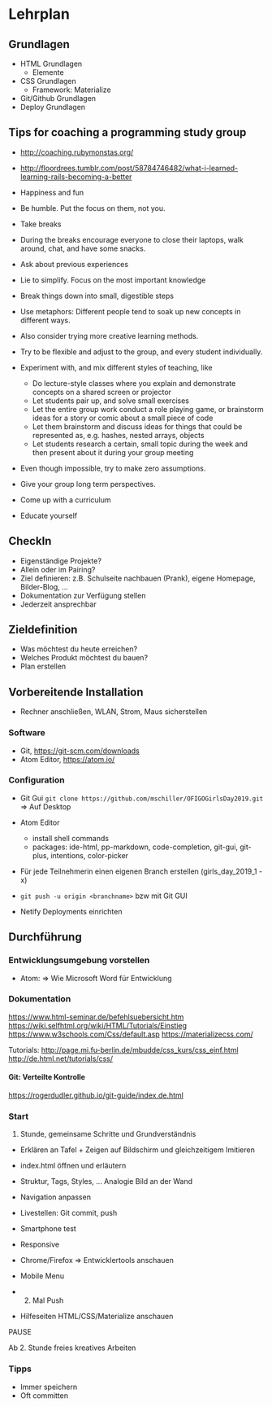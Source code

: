 # Lehrplan

## Grundlagen

- HTML Grundlagen
  - Elemente
- CSS Grundlagen
  - Framework: Materialize
- Git/Github Grundlagen
- Deploy Grundlagen

## Tips for coaching a programming study group

- http://coaching.rubymonstas.org/
- http://floordrees.tumblr.com/post/58784746482/what-i-learned-learning-rails-becoming-a-better

- Happiness and fun
- Be humble. Put the focus on them, not you.
- Take breaks
- During the breaks encourage everyone to close their laptops, walk around, chat, and have some snacks.
- Ask about previous experiences
- Lie to simplify. Focus on the most important knowledge
- Break things down into small, digestible steps
- Use metaphors: Different people tend to soak up new concepts in different ways.
- Also consider trying more creative learning methods.
- Try to be flexible and adjust to the group, and every student individually.
- Experiment with, and mix different styles of teaching, like
  - Do lecture-style classes where you explain and demonstrate concepts on a shared screen or projector
  - Let students pair up, and solve small exercises
  - Let the entire group work conduct a role playing game, or brainstorm ideas for a story or comic about a small piece of code
  - Let them brainstorm and discuss ideas for things that could be represented as, e.g. hashes, nested arrays, objects
  - Let students research a certain, small topic during the week and then present about it during your group meeting
- Even though impossible, try to make zero assumptions.
- Give your group long term perspectives.
- Come up with a curriculum
- Educate yourself

## CheckIn

- Eigenständige Projekte?
- Allein oder im Pairing?
- Ziel definieren: z.B. Schulseite nachbauen (Prank), eigene Homepage, Bilder-Blog, ...
- Dokumentation zur Verfügung stellen
- Jederzeit ansprechbar

## Zieldefinition

- Was möchtest du heute erreichen?
- Welches Produkt möchtest du bauen?
- Plan erstellen

## Vorbereitende Installation

- Rechner anschließen, WLAN, Strom, Maus sicherstellen

### Software

- Git, https://git-scm.com/downloads
- Atom Editor, https://atom.io/

### Configuration

- Git Gui
`git clone https://github.com/mschiller/OFIGOGirlsDay2019.git` => Auf Desktop

- Atom Editor
  - install shell commands
  - packages: ide-html, pp-markdown, code-completion, git-gui, git-plus, intentions, color-picker

- Für jede Teilnehmerin einen eigenen Branch erstellen (girls_day_2019_1 - x)
- `git push -u origin <branchname>` bzw mit Git GUI
- Netify Deployments einrichten

## Durchführung

### Entwicklungsumgebung vorstellen

- Atom: => Wie Microsoft Word für Entwicklung

### Dokumentation

https://www.html-seminar.de/befehlsuebersicht.htm
https://wiki.selfhtml.org/wiki/HTML/Tutorials/Einstieg
https://www.w3schools.com/Css/default.asp
https://materializecss.com/

Tutorials:
http://page.mi.fu-berlin.de/mbudde/css_kurs/css_einf.html
http://de.html.net/tutorials/css/

#### Git: Verteilte Kontrolle

https://rogerdudler.github.io/git-guide/index.de.html

### Start

1. Stunde, gemeinsame Schritte und Grundverständnis

- Erklären an Tafel + Zeigen auf Bildschirm und gleichzeitigem Imitieren

- index.html öffnen und erläutern
- Struktur, Tags, Styles, ... Analogie Bild an der Wand
- Navigation anpassen
- Livestellen: Git commit, push
- Smartphone test
- Responsive
- Chrome/Firefox => Entwicklertools anschauen
- Mobile Menu
- 2. Mal Push

- Hilfeseiten HTML/CSS/Materialize anschauen

PAUSE

Ab 2. Stunde freies kreatives Arbeiten

### Tipps

- Immer speichern
- Oft committen
